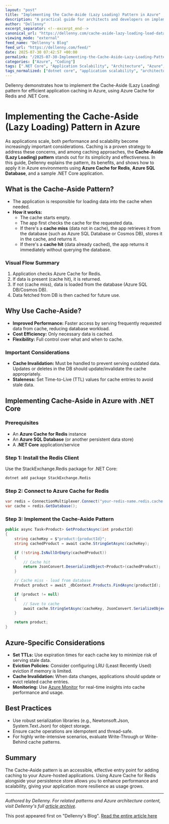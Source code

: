 ```yaml
---
layout: "post"
title: "Implementing the Cache-Aside (Lazy Loading) Pattern in Azure"
description: "A practical guide for architects and developers on implementing the Cache-Aside (Lazy Loading) caching pattern in Azure. Learn how to boost application performance and scalability by using Azure Cache for Redis in combination with Azure SQL Database, with step-by-step .NET Core examples, best practices, and operational considerations tailored for cloud environments."
author: "Dellenny"
excerpt_separator: <!--excerpt_end-->
canonical_url: "https://dellenny.com/cache-aside-lazy-loading-load-data-into-a-cache-on-demand-in-azure/"
viewing_mode: "external"
feed_name: "Dellenny's Blog"
feed_url: "https://dellenny.com/feed/"
date: 2025-07-30 07:42:57 +00:00
permalink: "/2025-07-30-Implementing-the-Cache-Aside-Lazy-Loading-Pattern-in-Azure.html"
categories: ["Azure", "Coding"]
tags: [".NET Core", "Application Scalability", "Architecture", "Azure", "Azure Cache For Redis", "Azure Monitor", "Azure SQL Database", "Cache Aside Pattern", "Cache Invalidation", "Caching Strategies", "Cloud Architecture", "Coding", "Data Consistency", "Idempotency", "Lazy Loading", "Performance Optimization", "Posts", "Serialization", "Solution Architecture", "StackExchange.Redis", "Staleness", "Thread Safe Caching", "TTL", "Write Behind Caching", "Write Through Caching"]
tags_normalized: ["dotnet core", "application scalability", "architecture", "azure", "azure cache for redis", "azure monitor", "azure sql database", "cache aside pattern", "cache invalidation", "caching strategies", "cloud architecture", "coding", "data consistency", "idempotency", "lazy loading", "performance optimization", "posts", "serialization", "solution architecture", "stackexchangedotredis", "staleness", "thread safe caching", "ttl", "write behind caching", "write through caching"]
---
```


Dellenny demonstrates how to implement the Cache-Aside (Lazy Loading) pattern for efficient application caching in Azure, using Azure Cache for Redis and .NET Core.<!--excerpt_end-->

# Implementing the Cache-Aside (Lazy Loading) Pattern in Azure

As applications scale, both performance and scalability become increasingly important considerations. Caching is a proven strategy to address these concerns, and among caching approaches, the **Cache-Aside (Lazy Loading) pattern** stands out for its simplicity and effectiveness. In this guide, Dellenny explains the pattern, its benefits, and shows how to apply it in Azure environments using **Azure Cache for Redis**, **Azure SQL Database**, and a sample .NET Core application.

## What is the Cache-Aside Pattern?

- The application is responsible for loading data into the cache when needed.
- **How it works:**
  - The cache starts empty.
  - The app first checks the cache for the requested data.
  - If there's a **cache miss** (data not in cache), the app retrieves it from the database (such as Azure SQL Database or Cosmos DB), stores it in the cache, and returns it.
  - If there's a **cache hit** (data already cached), the app returns it immediately without querying the database.

### Visual Flow Summary

1. Application checks Azure Cache for Redis.
2. If data is present (cache hit), it is returned.
3. If not (cache miss), data is loaded from the database (Azure SQL DB/Cosmos DB).
4. Data fetched from DB is then cached for future use.

## Why Use Cache-Aside?

- **Improved Performance:** Faster access by serving frequently requested data from cache, reducing database workload.
- **Cost Efficiency:** Only necessary data is cached.
- **Flexibility:** Full control over what and when to cache.

### Important Considerations

- **Cache Invalidation:** Must be handled to prevent serving outdated data. Updates or deletes in the DB should update/invalidate the cache appropriately.
- **Staleness:** Set Time-to-Live (TTL) values for cache entries to avoid stale data.

## Implementing Cache-Aside in Azure with .NET Core

### Prerequisites

- An **Azure Cache for Redis** instance
- An **Azure SQL Database** (or another persistent data store)
- A **.NET Core** application/service

### Step 1: Install the Redis Client

Use the StackExchange.Redis package for .NET Core:

```bash
dotnet add package StackExchange.Redis
```

### Step 2: Connect to Azure Cache for Redis

```csharp
var redis = ConnectionMultiplexer.Connect("your-redis-name.redis.cache.windows.net:6380,password=yourAccessKey,ssl=True,abortConnect=False");
var cache = redis.GetDatabase();
```

### Step 3: Implement the Cache-Aside Pattern

```csharp
public async Task<Product> GetProductAsync(int productId)
{
    string cacheKey = $"product:{productId}";
    string cachedProduct = await cache.StringGetAsync(cacheKey);

    if (!string.IsNullOrEmpty(cachedProduct))
    {
        // Cache hit
        return JsonConvert.DeserializeObject<Product>(cachedProduct);
    }

    // Cache miss - load from database
    Product product = await _dbContext.Products.FindAsync(productId);

    if (product != null)
    {
        // Save to cache
        await cache.StringSetAsync(cacheKey, JsonConvert.SerializeObject(product), TimeSpan.FromMinutes(30));
    }

    return product;
}
```

## Azure-Specific Considerations

- **Set TTLs:** Use expiration times for each cache key to minimize risk of serving stale data.
- **Eviction Policies:** Consider configuring LRU (Least Recently Used) eviction if memory is limited.
- **Cache Invalidation:** When data changes, applications should update or evict related cache entries.
- **Monitoring:** Use [Azure Monitor](https://azure.microsoft.com/products/monitor/) for real-time insights into cache performance and usage.

## Best Practices

- Use robust serialization libraries (e.g., Newtonsoft.Json, System.Text.Json) for object storage.
- Ensure cache operations are idempotent and thread-safe.
- For highly write-intensive scenarios, evaluate Write-Through or Write-Behind cache patterns.

## Summary

The Cache-Aside pattern is an accessible, effective entry point for adding caching to your Azure-hosted applications. Using Azure Cache for Redis alongside your persistence store allows you to enhance performance and scalability, giving your application more resilience as usage grows.

---

*Authored by Dellenny. For related patterns and Azure architecture content, visit Dellenny's full [article archive](https://dellenny.com/).*

This post appeared first on "Dellenny's Blog". [Read the entire article here](https://dellenny.com/cache-aside-lazy-loading-load-data-into-a-cache-on-demand-in-azure/)
